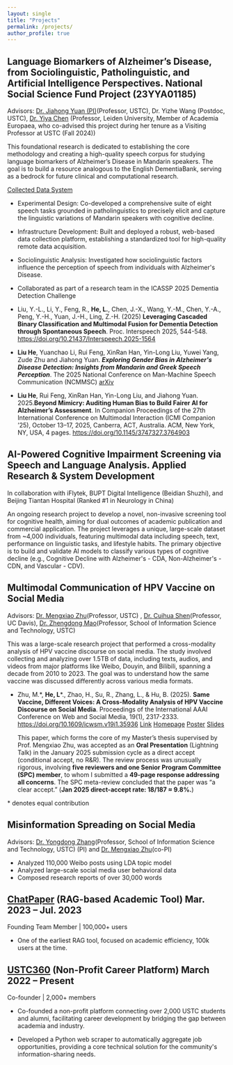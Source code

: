 ```yaml
---
layout: single
title: "Projects"
permalink: /projects/
author_profile: true
---
```

  

Language Biomarkers of Alzheimer’s Disease, from Sociolinguistic, Patholinguistic, and Artificial Intelligence Perspectives. National Social Science Fund Project (23YYA01185)
------

Advisors: [Dr. Jiahong Yuan (PI)](https://openreview.net/profile?id=~Jiahong_Yuan1)(Professor, USTC), Dr. Yizhe Wang (Postdoc, USTC), [Dr. Yiya Chen](https://www.ae-info.org/ae/Member/Chen_Yiya) (Professor, Leiden University, Member of Academia Europaea, who co-advised this project during her tenure as a Visiting Professor at USTC (Fall 2024))

This foundational research is dedicated to establishing the core methodology and creating a high-quality speech corpus for studying language biomarkers of Alzheimer’s Disease in Mandarin speakers. The goal is to build a resource analogous to the English DementiaBank, serving as a bedrock for future clinical and computational research.

[Collected Data System](https://www.ustcphonetics.cloud/main)

- Experimental Design: Co-developed a comprehensive suite of eight speech tasks grounded in patholinguistics to precisely elicit and capture the linguistic variations of Mandarin speakers with cognitive decline.
- Infrastructure Development: Built and deployed a robust, web-based data collection platform, establishing a standardized tool for high-quality remote data acquisition.
- Sociolinguistic Analysis: Investigated how sociolinguistic factors influence the perception of speech from individuals with Alzheimer's Disease.
- Collaborated as part of a research team in the ICASSP 2025 Dementia Detection Challenge



- Liu, Y.-L., Li, Y., Feng, R., **He, L.**, Chen, J.-X., Wang, Y.-M., Chen, Y.-A., Peng, Y.-H., Yuan, J.-H., Ling, Z.-H. (2025) **Leveraging Cascaded Binary Classification and Multimodal Fusion for Dementia Detection through Spontaneous Speech**. Proc. Interspeech 2025, 544-548. https://doi.org/10.21437/Interspeech.2025-1564

- **Liu He**, Yuanchao Li, Rui Feng, XinRan Han, Yin-Long Liu, Yuwei Yang, Zude Zhu and Jiahong Yuan. ***Exploring Gender Bias in Alzheimer's Disease Detection: Insights from Mandarin and Greek Speech Perception***. The 2025 National Conference on Man-Machine Speech Communication (NCMMSC)  [arXiv](https://arxiv.org/abs/2507.12356)

- **Liu He**, Rui Feng, XinRan Han, Yin-Long Liu, and Jiahong Yuan. 2025.**Beyond Mimicry: Auditing Human Bias to Build Fairer AI for Alzheimer’s Assessment**. In Companion Proceedings of the 27th International Conference on Multimodal Interaction (ICMI Companion ’25), October 13–17, 2025, Canberra, ACT, Australia. ACM, New York, NY, USA, 4 pages. https://doi.org/10.1145/3747327.3764903


AI-Powered Cognitive Impairment Screening via Speech and Language Analysis. Applied Research & System Development
------
In collaboration with iFlytek, BUPT Digital Intelligence (Beidian Shuzhi), and Beijing Tiantan Hospital (Ranked #1 in Neurology in China)

An ongoing research project to develop a novel, non-invasive screening tool for cognitive health, aiming for dual outcomes of academic publication and commercial application. The project leverages a unique, large-scale dataset from ~4,000 individuals, featuring multimodal data including speech, text, performance on linguistic tasks, and lifestyle habits. The primary objective is to build and validate AI models to classify various types of cognitive decline (e.g., Cognitive Decline with Alzheimer's - CDA, Non-Alzheimer's - CDN, and Vascular - CDV).



Multimodal Communication of HPV Vaccine on Social Media
------

Advisors: [Dr. Mengxiao Zhu](https://sites.google.com/site/mengxiaozhu/)(Professor, USTC) , [Dr. Cuihua Shen](https://communication.ucdavis.edu/people/cuihua-shen)(Professor, UC Davis), [Dr. Zhengdong Mao](https://faculty.ustc.edu.cn/maozhendong/zh_CN/index.htm)(Professor, School of Information Science and Technology, USTC) 


This was a large-scale research project that performed a cross-modality analysis of HPV vaccine discourse on social media. The study involved collecting and analyzing over 1.5TB of data, including texts, audios, and videos from major platforms like Weibo, Douyin, and Bilibili, spanning a decade from 2010 to 2023. The goal was to understand how the same vaccine was discussed differently across various media formats.

- Zhu, M.\*, **He, L**\*., Zhao, H., Su, R., Zhang, L., & Hu, B. (2025). **Same Vaccine, Different Voices: A Cross-Modality Analysis of HPV Vaccine Discourse on Social Media**. Proceedings of the International AAAI Conference on Web and Social Media, 19(1), 2317-2333. https://doi.org/10.1609/icwsm.v19i1.35936 [Link](https://ojs.aaai.org/index.php/ICWSM/article/view/35936) [Homepage](https://heliumnm.github.io/same-vaccine-diff-voices/) [Poster](https://drive.google.com/file/d/1Xbokf3xGSPVwJTJttb0Vgr4Gx8r-_lH-/view?usp=share_link) [Slides](https://drive.google.com/file/d/1dqdZOOJwa60oTDkgdgjo1lWyzO-xthDQ/view?usp=share_link)

  This paper, which forms the core of my Master’s thesis supervised by Prof. Mengxiao Zhu, was accepted as an **Oral Presentation** (Lightning Talk) in the January 2025 submission cycle as a direct accept (conditional accept, no R&R). The review process was unusually rigorous, involving **five reviewers and one Senior Program Committee (SPC) member**, to whom I submitted a **49-page response addressing all concerns**. The SPC meta-review concluded that the paper was “a clear accept.” (**Jan 2025 direct-accept rate: 18/187 ≈ 9.8%.**)


 \* denotes equal contribution


 
Misinformation Spreading on Social Media
------

Advisors: [Dr. Yongdong Zhang](https://openreview.net/profile?id=~Yongdong_Zhang2)(Professor, School of Information Science and Technology, USTC) (PI) and [Dr. Mengxiao Zhu](https://sites.google.com/site/mengxiaozhu/)(co-PI)

-  Analyzed 110,000 Weibo posts using LDA topic model
-  Analyzed large-scale social media user behavioral data
-  Composed research reports of over 30,000 words



[ChatPaper](https://chatpaper.org/) (RAG-based Academic Tool)  Mar. 2023 – Jul. 2023
------
Founding Team Member | 100,000+ users

- One of the earliest RAG tool, focused on academic efficiency, 100k users at the time.


[USTC360](https://ustc360.notion.site/e4f2c55693e841758f38b103bfdf2fff?pvs=4) (Non-Profit Career Platform)  March 2022 – Present
------
Co-founder | 2,000+ members

- Co-founded a non-profit platform connecting over 2,000 USTC students and alumni, facilitating career development by bridging the gap between academia and industry.

- Developed a Python web scraper to automatically aggregate job opportunities, providing a core technical solution for the community's information-sharing needs.
